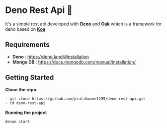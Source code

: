 # Deno Rest Api 🦕
It's a simple rest api developed with [**Deno**](https://deno.land/) and [**Oak**](https://github.com/oakserver/oak) which is a framework
for deno based on [**Koa**](https://github.com/koajs/koa).

## Requirements
- **Deno** : https://deno.land/#installation
- **Mongo DB** : https://docs.mongodb.com/manual/installation/

## Getting Started

**Clone the repo**
```bash
- git clone https://github.com/pratikmane1299/deno-rest-api.git
- cd deno-rest-api
```

**Running the project**
```bash
denon start
```
